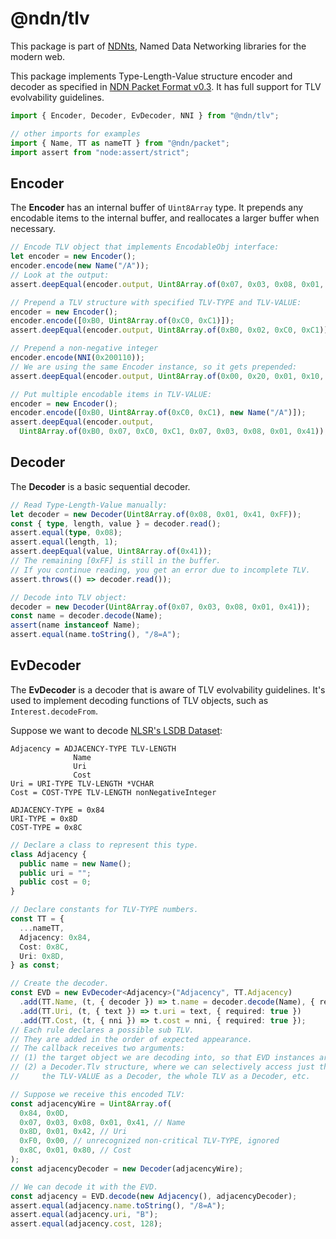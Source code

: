 # @ndn/tlv

This package is part of [NDNts](https://yoursunny.com/p/NDNts/), Named Data Networking libraries for the modern web.

This package implements Type-Length-Value structure encoder and decoder as specified in [NDN Packet Format v0.3](https://docs.named-data.net/NDN-packet-spec/0.3/tlv.html).
It has full support for TLV evolvability guidelines.

```ts
import { Encoder, Decoder, EvDecoder, NNI } from "@ndn/tlv";

// other imports for examples
import { Name, TT as nameTT } from "@ndn/packet";
import assert from "node:assert/strict";
```

## Encoder

The **Encoder** has an internal buffer of `Uint8Array` type.
It prepends any encodable items to the internal buffer, and reallocates a larger buffer when necessary.

```ts
// Encode TLV object that implements EncodableObj interface:
let encoder = new Encoder();
encoder.encode(new Name("/A"));
// Look at the output:
assert.deepEqual(encoder.output, Uint8Array.of(0x07, 0x03, 0x08, 0x01, 0x41));

// Prepend a TLV structure with specified TLV-TYPE and TLV-VALUE:
encoder = new Encoder();
encoder.encode([0xB0, Uint8Array.of(0xC0, 0xC1)]);
assert.deepEqual(encoder.output, Uint8Array.of(0xB0, 0x02, 0xC0, 0xC1));

// Prepend a non-negative integer
encoder.encode(NNI(0x200110));
// We are using the same Encoder instance, so it gets prepended:
assert.deepEqual(encoder.output, Uint8Array.of(0x00, 0x20, 0x01, 0x10, 0xB0, 0x02, 0xC0, 0xC1));

// Put multiple encodable items in TLV-VALUE:
encoder = new Encoder();
encoder.encode([0xB0, Uint8Array.of(0xC0, 0xC1), new Name("/A")]);
assert.deepEqual(encoder.output,
  Uint8Array.of(0xB0, 0x07, 0xC0, 0xC1, 0x07, 0x03, 0x08, 0x01, 0x41));
```

## Decoder

The **Decoder** is a basic sequential decoder.

```ts
// Read Type-Length-Value manually:
let decoder = new Decoder(Uint8Array.of(0x08, 0x01, 0x41, 0xFF));
const { type, length, value } = decoder.read();
assert.equal(type, 0x08);
assert.equal(length, 1);
assert.deepEqual(value, Uint8Array.of(0x41));
// The remaining [0xFF] is still in the buffer.
// If you continue reading, you get an error due to incomplete TLV.
assert.throws(() => decoder.read());

// Decode into TLV object:
decoder = new Decoder(Uint8Array.of(0x07, 0x03, 0x08, 0x01, 0x41));
const name = decoder.decode(Name);
assert(name instanceof Name);
assert.equal(name.toString(), "/8=A");
```

## EvDecoder

The **EvDecoder** is a decoder that is aware of TLV evolvability guidelines.
It's used to implement decoding functions of TLV objects, such as `Interest.decodeFrom`.

Suppose we want to decode [NLSR's LSDB Dataset](https://redmine.named-data.net/projects/nlsr/wiki/LSDB_DataSet/11):

```abnf
Adjacency = ADJACENCY-TYPE TLV-LENGTH
              Name
              Uri
              Cost
Uri = URI-TYPE TLV-LENGTH *VCHAR
Cost = COST-TYPE TLV-LENGTH nonNegativeInteger

ADJACENCY-TYPE = 0x84
URI-TYPE = 0x8D
COST-TYPE = 0x8C
```

```ts
// Declare a class to represent this type.
class Adjacency {
  public name = new Name();
  public uri = "";
  public cost = 0;
}

// Declare constants for TLV-TYPE numbers.
const TT = {
  ...nameTT,
  Adjacency: 0x84,
  Cost: 0x8C,
  Uri: 0x8D,
} as const;

// Create the decoder.
const EVD = new EvDecoder<Adjacency>("Adjacency", TT.Adjacency)
  .add(TT.Name, (t, { decoder }) => t.name = decoder.decode(Name), { required: true })
  .add(TT.Uri, (t, { text }) => t.uri = text, { required: true })
  .add(TT.Cost, (t, { nni }) => t.cost = nni, { required: true });
// Each rule declares a possible sub TLV.
// They are added in the order of expected appearance.
// The callback receives two arguments:
// (1) the target object we are decoding into, so that EVD instances are reusable;
// (2) a Decoder.Tlv structure, where we can selectively access just the TLV-VALUE, the whole TLV,
//     the TLV-VALUE as a Decoder, the whole TLV as a Decoder, etc.

// Suppose we receive this encoded TLV:
const adjacencyWire = Uint8Array.of(
  0x84, 0x0D,
  0x07, 0x03, 0x08, 0x01, 0x41, // Name
  0x8D, 0x01, 0x42, // Uri
  0xF0, 0x00, // unrecognized non-critical TLV-TYPE, ignored
  0x8C, 0x01, 0x80, // Cost
);
const adjacencyDecoder = new Decoder(adjacencyWire);

// We can decode it with the EVD.
const adjacency = EVD.decode(new Adjacency(), adjacencyDecoder);
assert.equal(adjacency.name.toString(), "/8=A");
assert.equal(adjacency.uri, "B");
assert.equal(adjacency.cost, 128);
```
